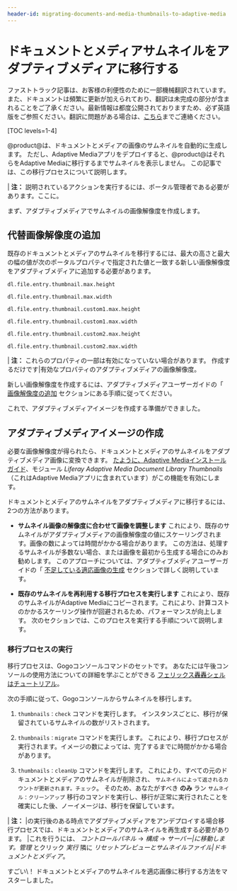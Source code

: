 ```yaml
---
header-id: migrating-documents-and-media-thumbnails-to-adaptive-media
---
```


# ドキュメントとメディアサムネイルをアダプティブメディアに移行する

<p class="alert alert-info"><span class="wysiwyg-color-blue120">ファストトラック記事は、お客様の利便性のために一部機械翻訳されています。また、ドキュメントは頻繁に更新が加えられており、翻訳は未完成の部分が含まれることをご了承ください。最新情報は都度公開されておりますため、必ず英語版をご参照ください。翻訳に問題がある場合は、<a href="mailto:support-content-jp@liferay.com">こちら</a>までご連絡ください。</span></p>

[TOC levels=1-4]

@product@は、ドキュメントとメディアの画像のサムネイルを自動的に生成します。 ただし、Adaptive Mediaアプリをデプロイすると、@product@はそれらをAdaptive Mediaに移行するまでサムネイルを表示しません。 この記事では、この移行プロセスについて説明します。

| **注：** 説明されているアクションを実行するには、ポータル管理者である必要があります。ここに。

まず、アダプティブメディアでサムネイルの画像解像度を作成します。

## 代替画像解像度の追加

既存のドキュメントとメディアのサムネイルを移行するには、最大の高さと最大の幅の値が次のポータルプロパティで指定された値と一致する新しい画像解像度をアダプティブメディアに追加する必要があります。

    dl.file.entry.thumbnail.max.height
    
    dl.file.entry.thumbnail.max.width
    
    dl.file.entry.thumbnail.custom1.max.height
    
    dl.file.entry.thumbnail.custom1.max.width
    
    dl.file.entry.thumbnail.custom2.max.height
    
    dl.file.entry.thumbnail.custom2.max.width

| **注：** これらのプロパティの一部は有効になっていない場合があります。 作成するだけです|有効なプロパティのアダプティブメディアの画像解像度。

新しい画像解像度を作成するには、アダプティブメディアユーザーガイドの「 [画像解像度の追加](/docs/7-1/user/-/knowledge_base/u/adding-image-resolutions) セクションにある手順に従ってください。

これで、アダプティブメディアイメージを作成する準備ができました。

## アダプティブメディアイメージの作成

必要な画像解像度が得られたら、ドキュメントとメディアのサムネイルをアダプティブメディア画像に変換できます。 [たように、Adaptive Mediaインストールガイド](/docs/7-1/user/-/knowledge_base/u/installing-adaptive-media)、モジュール *Liferay Adaptive Media Document Library Thumbnails* （これはAdaptive Mediaアプリに含まれています）がこの機能を有効にします。

ドキュメントとメディアのサムネイルをアダプティブメディアに移行するには、2つの方法があります。

  - **サムネイル画像の解像度に合わせて画像を調整します** これにより、既存のサムネイルがアダプティブメディアの画像解像度の値にスケーリングされます。画像の数によっては時間がかかる場合があります。 この方法は、処理するサムネイルが多数ない場合、または画像を最初から生成する場合にのみお勧めします。 このアプローチについては、アダプティブメディアユーザーガイドの「 [不足している適応画像の生成](/docs/7-1/user/-/knowledge_base/u/managing-image-resolutions#generating-missing-image-resolutions) セクションで詳しく説明しています。

  - **既存のサムネイルを再利用する移行プロセスを実行します** これにより、既存のサムネイルがAdaptive Mediaにコピーされます。これにより、計算コストのかかるスケーリング操作が回避されるため、パフォーマンスが向上します。 次のセクションでは、このプロセスを実行する手順について説明します。

### 移行プロセスの実行

移行プロセスは、Gogoコンソールコマンドのセットです。 あなたには午後コンソールの使用方法についての詳細を学ぶことができる [フェリックス轟轟シェルはチュートリアル](/docs/7-1/reference/-/knowledge_base/r/using-the-felix-gogo-shell)。

次の手順に従って、Gogoコンソールからサムネイルを移行します。

1.  `thumbnails：check` コマンドを実行します。 インスタンスごとに、移行が保留されているサムネイルの数がリストされます。

2.  `thumbnails：migrate` コマンドを実行します。 これにより、移行プロセスが実行されます。イメージの数によっては、完了するまでに時間がかかる場合があります。

3.  `thumbnails：cleanUp` コマンドを実行します。 これにより、すべての元のドキュメントとメディアのサムネイルが削除され、 `サムネイルによって返されるカウントが更新されます。チェック`。 そのため、あなたがすべき **のみ** ラン `サムネイル：クリーンアップ` 移行のコマンドを実行し、移行が正常に実行されたことを確実にした後、ノーイメージは、移行を保留しています。

| **注：** |の実行後のある時点でアダプティブメディアをアンデプロイする場合移行プロセスでは、ドキュメントとメディアのサムネイルを再生成する必要があります。 |これを行うには、 *コントロールパネル* → *構成* → *サーバー|に移動します。管理* とクリック *実行* 隣に *リセットプレビューとサムネイルファイル|ドキュメントとメディア*。

すごい\！ ドキュメントとメディアのサムネイルを適応画像に移行する方法をマスターしました。
